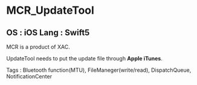 # MCR_UpdateTool
OS   : iOS
Lang : Swift5
--

MCR is a product of XAC.

UpdateTool needs to put the update file through **Apple iTunes**.

Tags : Bluetooth function(MTU), FileManeger(write/read), DispatchQueue, NotificationCenter
